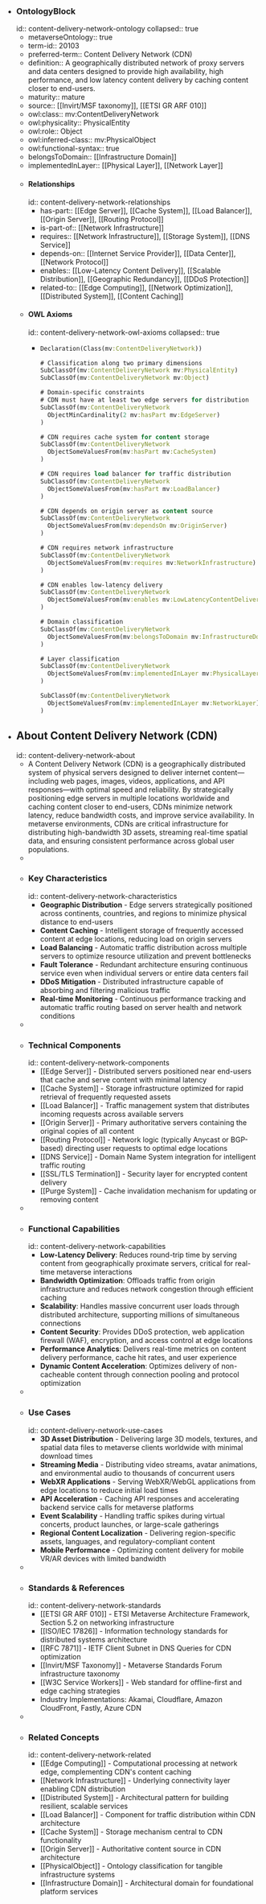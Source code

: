 - ### OntologyBlock
  id:: content-delivery-network-ontology
  collapsed:: true
	- metaverseOntology:: true
	- term-id:: 20103
	- preferred-term:: Content Delivery Network (CDN)
	- definition:: A geographically distributed network of proxy servers and data centers designed to provide high availability, high performance, and low latency content delivery by caching content closer to end-users.
	- maturity:: mature
	- source:: [[Invirt/MSF taxonomy]], [[ETSI GR ARF 010]]
	- owl:class:: mv:ContentDeliveryNetwork
	- owl:physicality:: PhysicalEntity
	- owl:role:: Object
	- owl:inferred-class:: mv:PhysicalObject
	- owl:functional-syntax:: true
	- belongsToDomain:: [[Infrastructure Domain]]
	- implementedInLayer:: [[Physical Layer]], [[Network Layer]]
	- #### Relationships
	  id:: content-delivery-network-relationships
		- has-part:: [[Edge Server]], [[Cache System]], [[Load Balancer]], [[Origin Server]], [[Routing Protocol]]
		- is-part-of:: [[Network Infrastructure]]
		- requires:: [[Network Infrastructure]], [[Storage System]], [[DNS Service]]
		- depends-on:: [[Internet Service Provider]], [[Data Center]], [[Network Protocol]]
		- enables:: [[Low-Latency Content Delivery]], [[Scalable Distribution]], [[Geographic Redundancy]], [[DDoS Protection]]
		- related-to:: [[Edge Computing]], [[Network Optimization]], [[Distributed System]], [[Content Caching]]
	- #### OWL Axioms
	  id:: content-delivery-network-owl-axioms
	  collapsed:: true
		- ```clojure
		  Declaration(Class(mv:ContentDeliveryNetwork))

		  # Classification along two primary dimensions
		  SubClassOf(mv:ContentDeliveryNetwork mv:PhysicalEntity)
		  SubClassOf(mv:ContentDeliveryNetwork mv:Object)

		  # Domain-specific constraints
		  # CDN must have at least two edge servers for distribution
		  SubClassOf(mv:ContentDeliveryNetwork
		    ObjectMinCardinality(2 mv:hasPart mv:EdgeServer)
		  )

		  # CDN requires cache system for content storage
		  SubClassOf(mv:ContentDeliveryNetwork
		    ObjectSomeValuesFrom(mv:hasPart mv:CacheSystem)
		  )

		  # CDN requires load balancer for traffic distribution
		  SubClassOf(mv:ContentDeliveryNetwork
		    ObjectSomeValuesFrom(mv:hasPart mv:LoadBalancer)
		  )

		  # CDN depends on origin server as content source
		  SubClassOf(mv:ContentDeliveryNetwork
		    ObjectSomeValuesFrom(mv:dependsOn mv:OriginServer)
		  )

		  # CDN requires network infrastructure
		  SubClassOf(mv:ContentDeliveryNetwork
		    ObjectSomeValuesFrom(mv:requires mv:NetworkInfrastructure)
		  )

		  # CDN enables low-latency delivery
		  SubClassOf(mv:ContentDeliveryNetwork
		    ObjectSomeValuesFrom(mv:enables mv:LowLatencyContentDelivery)
		  )

		  # Domain classification
		  SubClassOf(mv:ContentDeliveryNetwork
		    ObjectSomeValuesFrom(mv:belongsToDomain mv:InfrastructureDomain)
		  )

		  # Layer classification
		  SubClassOf(mv:ContentDeliveryNetwork
		    ObjectSomeValuesFrom(mv:implementedInLayer mv:PhysicalLayer)
		  )

		  SubClassOf(mv:ContentDeliveryNetwork
		    ObjectSomeValuesFrom(mv:implementedInLayer mv:NetworkLayer)
		  )
		  ```
- ## About Content Delivery Network (CDN)
  id:: content-delivery-network-about
	- A Content Delivery Network (CDN) is a geographically distributed system of physical servers designed to deliver internet content—including web pages, images, videos, applications, and API responses—with optimal speed and reliability. By strategically positioning edge servers in multiple locations worldwide and caching content closer to end-users, CDNs minimize network latency, reduce bandwidth costs, and improve service availability. In metaverse environments, CDNs are critical infrastructure for distributing high-bandwidth 3D assets, streaming real-time spatial data, and ensuring consistent performance across global user populations.
	-
	- ### Key Characteristics
	  id:: content-delivery-network-characteristics
		- **Geographic Distribution** - Edge servers strategically positioned across continents, countries, and regions to minimize physical distance to end-users
		- **Content Caching** - Intelligent storage of frequently accessed content at edge locations, reducing load on origin servers
		- **Load Balancing** - Automatic traffic distribution across multiple servers to optimize resource utilization and prevent bottlenecks
		- **Fault Tolerance** - Redundant architecture ensuring continuous service even when individual servers or entire data centers fail
		- **DDoS Mitigation** - Distributed infrastructure capable of absorbing and filtering malicious traffic
		- **Real-time Monitoring** - Continuous performance tracking and automatic traffic routing based on server health and network conditions
	-
	- ### Technical Components
	  id:: content-delivery-network-components
		- [[Edge Server]] - Distributed servers positioned near end-users that cache and serve content with minimal latency
		- [[Cache System]] - Storage infrastructure optimized for rapid retrieval of frequently requested assets
		- [[Load Balancer]] - Traffic management system that distributes incoming requests across available servers
		- [[Origin Server]] - Primary authoritative servers containing the original copies of all content
		- [[Routing Protocol]] - Network logic (typically Anycast or BGP-based) directing user requests to optimal edge locations
		- [[DNS Service]] - Domain Name System integration for intelligent traffic routing
		- [[SSL/TLS Termination]] - Security layer for encrypted content delivery
		- [[Purge System]] - Cache invalidation mechanism for updating or removing content
	-
	- ### Functional Capabilities
	  id:: content-delivery-network-capabilities
		- **Low-Latency Delivery**: Reduces round-trip time by serving content from geographically proximate servers, critical for real-time metaverse interactions
		- **Bandwidth Optimization**: Offloads traffic from origin infrastructure and reduces network congestion through efficient caching
		- **Scalability**: Handles massive concurrent user loads through distributed architecture, supporting millions of simultaneous connections
		- **Content Security**: Provides DDoS protection, web application firewall (WAF), encryption, and access control at edge locations
		- **Performance Analytics**: Delivers real-time metrics on content delivery performance, cache hit rates, and user experience
		- **Dynamic Content Acceleration**: Optimizes delivery of non-cacheable content through connection pooling and protocol optimization
	-
	- ### Use Cases
	  id:: content-delivery-network-use-cases
		- **3D Asset Distribution** - Delivering large 3D models, textures, and spatial data files to metaverse clients worldwide with minimal download times
		- **Streaming Media** - Distributing video streams, avatar animations, and environmental audio to thousands of concurrent users
		- **WebXR Applications** - Serving WebXR/WebGL applications from edge locations to reduce initial load times
		- **API Acceleration** - Caching API responses and accelerating backend service calls for metaverse platforms
		- **Event Scalability** - Handling traffic spikes during virtual concerts, product launches, or large-scale gatherings
		- **Regional Content Localization** - Delivering region-specific assets, languages, and regulatory-compliant content
		- **Mobile Performance** - Optimizing content delivery for mobile VR/AR devices with limited bandwidth
	-
	- ### Standards & References
	  id:: content-delivery-network-standards
		- [[ETSI GR ARF 010]] - ETSI Metaverse Architecture Framework, Section 5.2 on networking infrastructure
		- [[ISO/IEC 17826]] - Information technology standards for distributed systems architecture
		- [[RFC 7871]] - IETF Client Subnet in DNS Queries for CDN optimization
		- [[Invirt/MSF Taxonomy]] - Metaverse Standards Forum infrastructure taxonomy
		- [[W3C Service Workers]] - Web standard for offline-first and edge caching strategies
		- Industry Implementations: Akamai, Cloudflare, Amazon CloudFront, Fastly, Azure CDN
	-
	- ### Related Concepts
	  id:: content-delivery-network-related
		- [[Edge Computing]] - Computational processing at network edge, complementing CDN's content caching
		- [[Network Infrastructure]] - Underlying connectivity layer enabling CDN distribution
		- [[Distributed System]] - Architectural pattern for building resilient, scalable services
		- [[Load Balancer]] - Component for traffic distribution within CDN architecture
		- [[Cache System]] - Storage mechanism central to CDN functionality
		- [[Origin Server]] - Authoritative content source in CDN architecture
		- [[PhysicalObject]] - Ontology classification for tangible infrastructure systems
		- [[Infrastructure Domain]] - Architectural domain for foundational platform services
